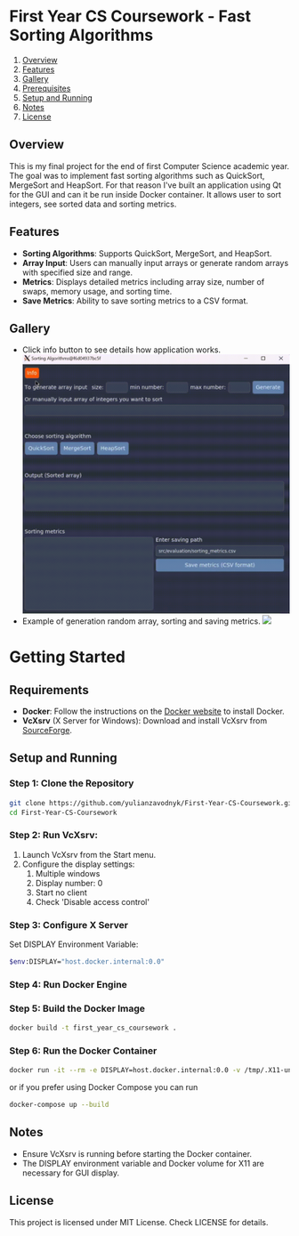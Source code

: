 # First Year CS Coursework - Fast Sorting Algorithms

1. [Overview](#overview)
2. [Features](#features)
3. [Gallery](#gallery)
4. [Prerequisites](#prerequisites)
5. [Setup and Running](#setup-and-running)
6. [Notes](#notes)
7. [License](#license)

## Overview
This is my final project for the end of first Computer Science academic year. 
The goal was to implement fast sorting algorithms such as QuickSort, MergeSort and HeapSort.
For that reason I've built an application using Qt for the GUI and can it be run inside Docker container. 
It allows user to sort integers, see sorted data and sorting metrics.

## Features
- **Sorting Algorithms**: Supports QuickSort, MergeSort, and HeapSort.
- **Array Input**: Users can manually input arrays or generate random arrays with specified size and range.
- **Metrics**: Displays detailed metrics including array size, number of swaps, memory usage, and sorting time.
- **Save Metrics**: Ability to save sorting metrics to a CSV format.

## Gallery
- Click info button to see details how application works.
![](docs/gallery/info.gif) 
- Example of generation random array, sorting and saving metrics.
![](docs/gallery/sorting_example.gif)

# Getting Started

## Requirements

- **Docker**: Follow the instructions on the [Docker website](https://www.docker.com/get-started) to install Docker.
- **VcXsrv** (X Server for Windows): Download and install VcXsrv from [SourceForge](https://sourceforge.net/projects/vcxsrv/).

## Setup and Running

### Step 1: Clone the Repository
```sh
git clone https://github.com/yulianzavodnyk/First-Year-CS-Coursework.git
cd First-Year-CS-Coursework
```

### Step 2: Run VcXsrv:
1. Launch VcXsrv from the Start menu.
2. Configure the display settings:
   1. Multiple windows
   2. Display number: 0
   3. Start no client
   4. Check 'Disable access control'

### Step 3: Configure X Server
Set DISPLAY Environment Variable:
```sh
$env:DISPLAY="host.docker.internal:0.0"
```

### Step 4: Run Docker Engine

### Step 5: Build the Docker Image
```sh
docker build -t first_year_cs_coursework .
```

### Step 6: Run the Docker Container
```sh
docker run -it --rm -e DISPLAY=host.docker.internal:0.0 -v /tmp/.X11-unix:/tmp/.X11-unix first_year_cs_coursework
```
or if you prefer using Docker Compose you can run
```sh
docker-compose up --build
```

## Notes
- Ensure VcXsrv is running before starting the Docker container.
- The DISPLAY environment variable and Docker volume for X11 are necessary for GUI display.

## License
This project is licensed under MIT License. Check LICENSE for details.
